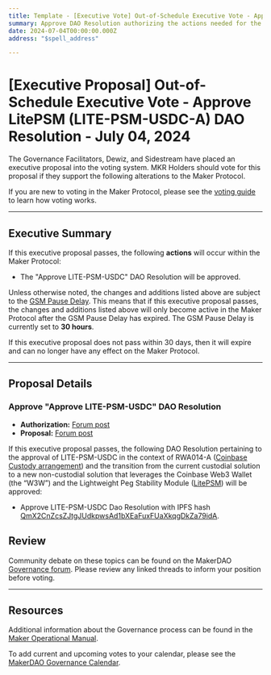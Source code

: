 ```yaml
---
title: Template - [Executive Vote] Out-of-Schedule Executive Vote - Approve LitePSM (LITE-PSM-USDC-A) DAO Resolution - July 04, 2024
summary: Approve DAO Resolution authorizing the actions needed for the setup of Coinbase Prime Web3 Wallet (W3W) and migration from PSM-USDC-A to the new Lightweight Peg Stability Module (LITE-PSM-USDC-A).
date: 2024-07-04T00:00:00.000Z
address: "$spell_address"

---
```

# [Executive Proposal] Out-of-Schedule Executive Vote - Approve LitePSM (LITE-PSM-USDC-A) DAO Resolution - July 04, 2024

The Governance Facilitators, Dewiz, and Sidestream have placed an executive proposal into the voting system. MKR Holders should vote for this proposal if they support the following alterations to the Maker Protocol.

If you are new to voting in the Maker Protocol, please see the [voting guide](https://manual.makerdao.com/governance/voting-in-makerdao/on-chain-governance) to learn how voting works.

---

## Executive Summary

If this executive proposal passes, the following **actions** will occur within the Maker Protocol:

- The "Approve LITE-PSM-USDC" DAO Resolution will be approved.

Unless otherwise noted, the changes and additions listed above are subject to the [GSM Pause Delay](https://manual.makerdao.com/parameter-index/core/param-gsm-pause-delay). This means that if this executive proposal passes, the changes and additions listed above will only become active in the Maker Protocol after the GSM Pause Delay has expired. The GSM Pause Delay is currently set to **30 hours**.

If this executive proposal does not pass within 30 days, then it will expire and can no longer have any effect on the Maker Protocol.

---

## Proposal Details

### Approve "Approve LITE-PSM-USDC" DAO Resolution

- **Authorization:** [Forum post]()
- **Proposal:** [Forum post](https://forum.makerdao.com/t/coinbase-web3-wallet-legal-overview/24577)

If this executive proposal passes, the following DAO Resolution pertaining to the approval of LITE-PSM-USDC in the context of RWA014-A ([Coinbase Custody arrangement](https://forum.makerdao.com/t/coinbase-custody-legal-assessment/20384)) and the transition from the current custodial solution to a new non-custodial solution that leverages the Coinbase Web3 Wallet (the “W3W”) and the Lightweight Peg Stability Module ([LitePSM](https://forum.makerdao.com/t/litepsm-lite-psm-usdc-a-introduction-and-overview/24512)) will be approved:

- Approve LITE-PSM-USDC Dao Resolution with IPFS hash [QmX2CnZcsZJtgJUdkpwsAd1bXEaFuxFUaXkqgDkZa79idA](https://ipfs.io/ipfs/QmX2CnZcsZJtgJUdkpwsAd1bXEaFuxFUaXkqgDkZa79idA).

## Review

Community debate on these topics can be found on the MakerDAO [Governance forum](https://forum.makerdao.com/). Please review any linked threads to inform your position before voting.

---

## Resources

Additional information about the Governance process can be found in the [Maker Operational Manual](https://manual.makerdao.com).

To add current and upcoming votes to your calendar, please see the [MakerDAO Governance Calendar](https://manual.makerdao.com/makerdao/calendars/governance-calendar).

